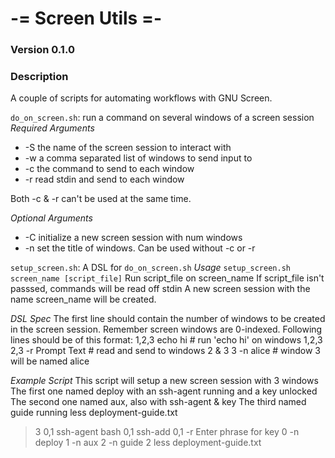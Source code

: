 # -= Screen Utils =-
### Version 0.1.0

### Description
A couple of scripts for automating workflows with GNU Screen.

`do_on_screen.sh`: run a command on several windows of a screen session
_Required Arguments_

- -S <name> the name of the screen session to interact with
- -w <windows> a comma separated list of windows to send input to
- -c <cmd> the command to send to each window
- -r read stdin and send to each window

Both -c & -r can't be used at the same time.

_Optional Arguments_

- -C <num> initialize a new screen session with num windows
- -n <name> set the title of windows. Can be used without -c or -r

`setup_screen.sh`: A DSL for `do_on_screen.sh`
_Usage_
`setup_screen.sh screen_name [script_file]`
Run script_file on screen_name
If script_file isn't passsed, commands will be read off stdin
A new screen session with the name screen_name will be created.

_DSL Spec_
The first line should contain the number of windows to be created
in the screen session. Remember screen windows are 0-indexed.
Following lines should be of this format:
1,2,3 echo hi # run 'echo hi' on windows 1,2,3
2,3 -r Prompt Text # read and send to windows 2 & 3
3 -n alice # window 3 will be named alice

_Example Script_
This script will setup a new screen session with 3 windows
The first one named deploy with an ssh-agent running and a key unlocked
The second one named aux, also with ssh-agent & key
The third named guide running less deployment-guide.txt

> 3
> 0,1 ssh-agent bash
> 0,1 ssh-add
> 0,1 -r Enter phrase for key
> 0 -n deploy
> 1 -n aux
> 2 -n guide
> 2 less deployment-guide.txt
  
